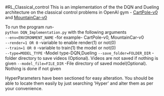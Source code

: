#RL_Classical_control
This is an implementation of the the DQN and Dueling architecture on the classical control problems in OpenAI gym - [CartPole-v0](https://gym.openai.com/envs/CartPole-v0/) and [MountainCar-v0](https://gym.openai.com/envs/MountainCar-v0/)


To run the program run- <br />
`python DQN_Implementation.py` with the following arguments <br />
`--env=ENVIRONMENT_NAME`	-for example- CartPole-v0, MountainCar-v0 <br />
`--render=1 OR 0` 		-variable to enable render(1) or not(0) <br />
`--train=1 OR 0`		-variable to train(1) the model or not(0) <br />
`--type=MODEL_TYPE`		-Model type-DQN,Dueling
`--save_folder=FOLDER_DIR`	-folder directory to save videos (Optional). Videos are not saved if nothing is given
`--model_file=FILE_DIR`		-File directory of saved model(Optional). Nothing is done if not given
 

HyperParameters have been sectioned for easy alteration. You should be able to locate them easily by just searching 'Hyper' and alter them as per your convenience.
